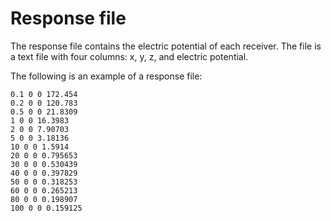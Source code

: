 # Response file

The response file contains the electric potential of each receiver.
The file is a text file with four columns: x, y, z, and electric potential.

The following is an example of a response file:

```text
0.1 0 0 172.454
0.2 0 0 120.783
0.5 0 0 21.8309
1 0 0 16.3983
2 0 0 7.90703
5 0 0 3.18136
10 0 0 1.5914
20 0 0 0.795653
30 0 0 0.530439
40 0 0 0.397829
50 0 0 0.318253
60 0 0 0.265213
80 0 0 0.198907
100 0 0 0.159125
```
